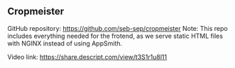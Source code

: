 ## Cropmeister

GitHub repository: https://github.com/seb-sep/cropmeister
Note: This repo includes everything needed for the frotend, as we serve static HTML files with NGINX instead of using AppSmith.

Video link: https://share.descript.com/view/t3S1r1u8l11


